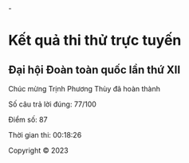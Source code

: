 -<!DOCTYPE html>
<html lang="vi">
<head>
  <meta charset="UTF-8">
  <title>Kết quả thi thử trực tuyến</title>
  <link rel="stylesheet" href="style.css">
</head>
<body>
  <div class="header">
    <h1>Kết quả thi thử trực tuyến</h1>
  </div>
  <div class="main">
    <h2>Đại hội Đoàn toàn quốc lần thứ XII</h2>
    <p>Chúc mừng Trịnh Phương Thùy đã hoàn thành</p>
    <p>Số câu trả lời đúng: 77/100</p>
    <p>Điểm số: 87</p>
    <p>Thời gian thi: 00:18:26</p>
  </div>
  <div class="footer">
    <p>Copyright &copy; 2023</p>
  </div>
</body>
</html>

<!---
ducpham05/ducpham05 is a ✨ special ✨ repository because its `README.md` (this file) appears on your GitHub profile.
You can click the Preview link to take a look at your changes.
--->
